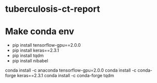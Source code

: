 # tuberculosis-ct-report

# Make conda env
* pip install tensorflow-gpu==2.0.0
* pip install keras==2.3.1
* pip install tqdm
* pip install nibabel

conda install -c anaconda tensorflow-gpu=2.0.0
conda install -c conda-forge keras==2.3.1
conda install -c conda-forge tqdm
